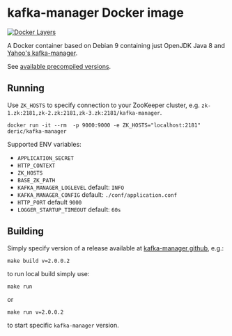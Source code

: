 # kafka-manager Docker image

[![Docker Layers](https://images.microbadger.com/badges/image/deric/kafka-manager.svg)](https://microbadger.com/images/deric/kafka-manager)

A Docker container based on Debian 9 containing just OpenJDK Java 8 and [Yahoo's kafka-manager](https://github.com/yahoo/kafka-manager).

See [available precompiled versions](https://hub.docker.com/r/deric/kafka-manager/tags).

## Running

Use `ZK_HOSTS` to specify connection to your ZooKeeper cluster, e.g. `zk-1.zk:2181,zk-2.zk:2181,zk-3.zk:2181/kafka-manager`.
```
docker run -it --rm  -p 9000:9000 -e ZK_HOSTS="localhost:2181" deric/kafka-manager
```

Supported ENV variables:
* `APPLICATION_SECRET`
* `HTTP_CONTEXT`
* `ZK_HOSTS`
* `BASE_ZK_PATH`
* `KAFKA_MANAGER_LOGLEVEL` default: `INFO`
* `KAFKA_MANAGER_CONFIG` default: `./conf/application.conf`
* `HTTP_PORT` default `9000`
* `LOGGER_STARTUP_TIMEOUT` default: `60s`

## Building

Simply specify version of a release available at [kafka-manager github](https://github.com/yahoo/kafka-manager/releases), e.g.:
```
make build v=2.0.0.2
```
to run local build simply use:
```
make run
```
or
```
make run v=2.0.0.2
```
to start specific `kafka-manager` version.
